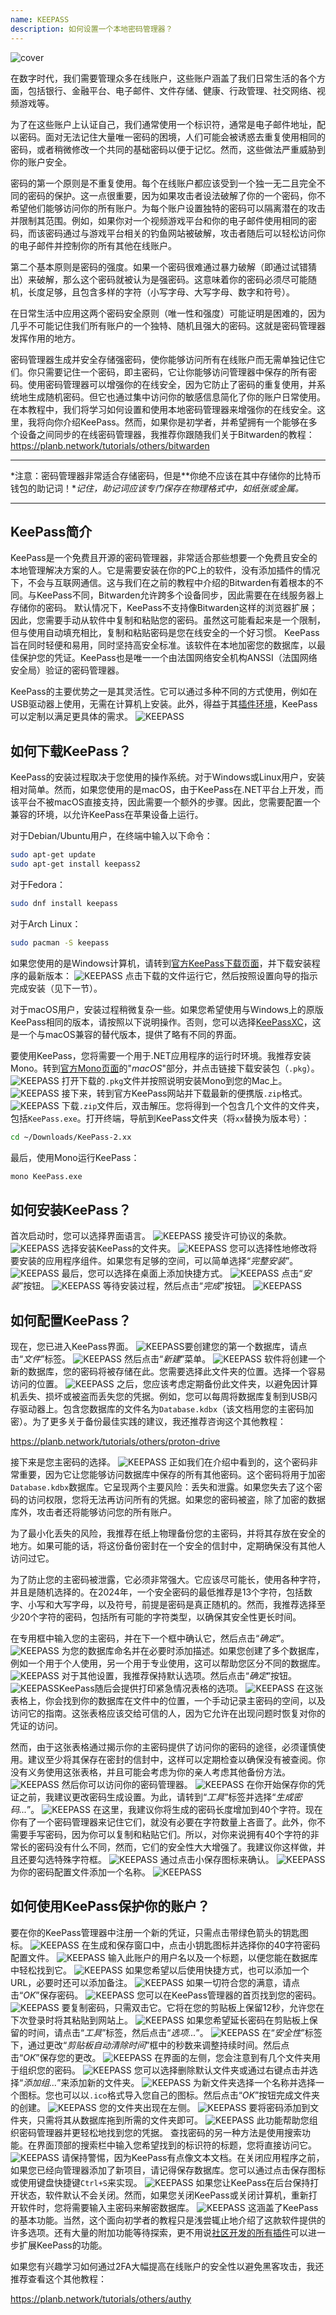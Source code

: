 ```yaml
---
name: KEEPASS
description: 如何设置一个本地密码管理器？
---
```

![cover](assets/cover.webp)

在数字时代，我们需要管理众多在线账户，这些账户涵盖了我们日常生活的各个方面，包括银行、金融平台、电子邮件、文件存储、健康、行政管理、社交网络、视频游戏等。

为了在这些账户上认证自己，我们通常使用一个标识符，通常是电子邮件地址，配以密码。面对无法记住大量唯一密码的困境，人们可能会被诱惑去重复使用相同的密码，或者稍微修改一个共同的基础密码以便于记忆。然而，这些做法严重威胁到你的账户安全。

密码的第一个原则是不重复使用。每个在线账户都应该受到一个独一无二且完全不同的密码的保护。这一点很重要，因为如果攻击者设法破解了你的一个密码，你不希望他们能够访问你的所有账户。为每个账户设置独特的密码可以隔离潜在的攻击并限制其范围。例如，如果你对一个视频游戏平台和你的电子邮件使用相同的密码，而该密码通过与游戏平台相关的钓鱼网站被破解，攻击者随后可以轻松访问你的电子邮件并控制你的所有其他在线账户。

第二个基本原则是密码的强度。如果一个密码很难通过暴力破解（即通过试错猜出）来破解，那么这个密码就被认为是强密码。这意味着你的密码必须尽可能随机，长度足够，且包含多样的字符（小写字母、大写字母、数字和符号）。

在日常生活中应用这两个密码安全原则（唯一性和强度）可能证明是困难的，因为几乎不可能记住我们所有账户的一个独特、随机且强大的密码。这就是密码管理器发挥作用的地方。

密码管理器生成并安全存储强密码，使你能够访问所有在线账户而无需单独记住它们。你只需要记住一个密码，即主密码，它让你能够访问管理器中保存的所有密码。使用密码管理器可以增强你的在线安全，因为它防止了密码的重复使用，并系统地生成随机密码。但它也通过集中访问你的敏感信息简化了你的账户日常使用。
在本教程中，我们将学习如何设置和使用本地密码管理器来增强你的在线安全。这里，我将向你介绍KeePass。然而，如果你是初学者，并希望拥有一个能够在多个设备之间同步的在线密码管理器，我推荐你跟随我们关于Bitwarden的教程：
https://planb.network/tutorials/others/bitwarden

---

*注意：密码管理器非常适合存储密码，但是**你绝不应该在其中存储你的比特币钱包的助记词！**记住，助记词应该专门保存在物理格式中，如纸张或金属。*

---

## KeePass简介

KeePass是一个免费且开源的密码管理器，非常适合那些想要一个免费且安全的本地管理解决方案的人。它是需要安装在你的PC上的软件，没有添加插件的情况下，不会与互联网通信。这与我们在之前的教程中介绍的Bitwarden有着根本的不同。与KeePass不同，Bitwarden允许跨多个设备同步，因此需要在在线服务器上存储你的密码。
默认情况下，KeePass不支持像Bitwarden这样的浏览器扩展；因此，您需要手动从软件中复制和粘贴您的密码。虽然这可能看起来是一个限制，但与使用自动填充相比，复制和粘贴密码是您在线安全的一个好习惯。
KeePass旨在同时轻便和易用，同时坚持高安全标准。该软件在本地加密您的数据库，以最佳保护您的凭证。KeePass也是唯一一个由法国网络安全机构ANSSI（法国网络安全局）验证的密码管理器。

KeePass的主要优势之一是其灵活性。它可以通过多种不同的方式使用，例如在USB驱动器上使用，无需在计算机上安装。此外，得益于其[插件环境](https://keepass.info/plugins.html)，KeePass可以定制以满足更具体的需求。
![KEEPASS](assets/notext/01.webp)
## 如何下载KeePass？

KeePass的安装过程取决于您使用的操作系统。对于Windows或Linux用户，安装相对简单。然而，如果您使用的是macOS，由于KeePass在.NET平台上开发，而该平台不被macOS直接支持，因此需要一个额外的步骤。因此，您需要配置一个兼容的环境，以允许KeePass在苹果设备上运行。

对于Debian/Ubuntu用户，在终端中输入以下命令：

```bash
sudo apt-get update
sudo apt-get install keepass2
```

对于Fedora：

```bash
sudo dnf install keepass
```

对于Arch Linux：

```bash
sudo pacman -S keepass
```

如果您使用的是Windows计算机，请转到[官方KeePass下载页面](https://keepass.info/download.html)，并下载安装程序的最新版本：
![KEEPASS](assets/notext/02.webp)
点击下载的文件运行它，然后按照设置向导的指示完成安装（见下一节）。

对于macOS用户，安装过程稍微复杂一些。如果您希望使用与Windows上的原版KeePass相同的版本，请按照以下说明操作。否则，您可以选择[KeePassXC](https://keepassxc.org/)，这是一个与macOS兼容的替代版本，提供了略有不同的界面。

要使用KeePass，您将需要一个用于.NET应用程序的运行时环境。我推荐安装Mono。转到[官方Mono页面](https://www.mono-project.com/download/stable/#download-mac)的"*macOS*"部分，并点击链接下载安装包（`.pkg`）。
![KEEPASS](assets/notext/03.webp)
打开下载的`.pkg`文件并按照说明安装Mono到您的Mac上。
![KEEPASS](assets/notext/04.webp)
接下来，转到官方KeePass网站并下载最新的便携版`.zip`格式。
![KEEPASS](assets/notext/05.webp)
下载`.zip`文件后，双击解压。您将得到一个包含几个文件的文件夹，包括`KeePass.exe`。打开终端，导航到KeePass文件夹（将`xx`替换为版本号）：

```bash
cd ~/Downloads/KeePass-2.xx
```

最后，使用Mono运行KeePass：

```bash
mono KeePass.exe
```

## 如何安装KeePass？

首次启动时，您可以选择界面语言。
![KEEPASS](assets/notext/06.webp)
接受许可协议的条款。![KEEPASS](assets/notext/07.webp)
选择安装KeePass的文件夹。
![KEEPASS](assets/notext/08.webp)
您可以选择性地修改将要安装的应用程序组件。如果您有足够的空间，可以简单选择“*完整安装*”。
![KEEPASS](assets/notext/09.webp)
最后，您可以选择在桌面上添加快捷方式。
![KEEPASS](assets/notext/10.webp)
点击“*安装*”按钮。
![KEEPASS](assets/notext/11.webp)
等待安装过程，然后点击“*完成*”按钮。
![KEEPASS](assets/notext/12.webp)
## 如何配置KeePass？

现在，您已进入KeePass界面。
![KEEPASS](assets/notext/13.webp)要创建您的第一个数据库，请点击“*文件*”标签。
![KEEPASS](assets/notext/14.webp)
然后点击“*新建*”菜单。
![KEEPASS](assets/notext/15.webp)
软件将创建一个新的数据库，您的密码将被存储在此。您需要选择此文件夹的位置。选择一个容易访问的位置。
![KEEPASS](assets/notext/16.webp)
之后，您应该考虑定期备份此文件夹，以避免因计算机丢失、损坏或被盗而丢失您的凭据。例如，您可以每周将数据库复制到USB闪存驱动器上。包含您数据库的文件名为`Database.kdbx`（该文档用您的主密码加密）。为了更多关于备份最佳实践的建议，我还推荐咨询这个其他教程：

https://planb.network/tutorials/others/proton-drive

接下来是您主密码的选择。
![KEEPASS](assets/notext/17.webp)
正如我们在介绍中看到的，这个密码非常重要，因为它让您能够访问数据库中保存的所有其他密码。这个密码将用于加密`Database.kdbx`数据库。它呈现两个主要风险：丢失和泄露。如果您失去了这个密码的访问权限，您将无法再访问所有的凭据。如果您的密码被盗，除了加密的数据库外，攻击者还将能够访问您的所有账户。

为了最小化丢失的风险，我推荐在纸上物理备份您的主密码，并将其存放在安全的地方。如果可能的话，将这份备份密封在一个安全的信封中，定期确保没有其他人访问过它。

为了防止您的主密码被泄露，它必须非常强大。它应该尽可能长，使用各种字符，并且是随机选择的。在2024年，一个安全密码的最低推荐是13个字符，包括数字、小写和大写字母，以及符号，前提是密码是真正随机的。然而，我推荐选择至少20个字符的密码，包括所有可能的字符类型，以确保其安全性更长时间。

在专用框中输入您的主密码，并在下一个框中确认它，然后点击“*确定*”。
![KEEPASS](assets/notext/18.webp)
为您的数据库命名并在必要时添加描述。如果您创建了多个数据库，例如一个用于个人使用，另一个用于专业使用，这可以帮助您区分不同的数据库。
![KEEPASS](assets/notext/19.webp)
对于其他设置，我推荐保持默认选项。然后点击“*确定*”按钮。
![KEEPASS](assets/notext/20.webp)KeePass随后会提供打印紧急情况表格的选项。
![KEEPASS](assets/notext/21.webp)
在这张表格上，你会找到你的数据库在文件中的位置，一个手动记录主密码的空间，以及访问它的指南。这张表格应该交给可信的人，因为它允许在出现问题时恢复对你的凭证的访问。

然而，由于这张表格通过揭示你的主密码提供了访问你的密码的途径，必须谨慎使用。建议至少将其保存在密封的信封中，这样可以定期检查以确保没有被查阅。你没有义务使用这张表格，并且可能会考虑为你的亲人考虑其他备份方法。
![KEEPASS](assets/notext/22.webp)
然后你可以访问你的密码管理器。
![KEEPASS](assets/notext/23.webp)
在你开始保存你的凭证之前，我建议更改密码生成设置。为此，请转到“*工具*”标签并选择“*生成密码...*”。
![KEEPASS](assets/notext/24.webp)
在这里，我建议你将生成的密码长度增加到40个字符。现在你有了一个密码管理器来记住它们，就没有必要在字符数量上吝啬了。此外，你不需要手写密码，因为你可以复制和粘贴它们。所以，对你来说拥有40个字符的非常长的密码没有什么不同，然而，它们的安全性大大增强了。我建议你这样做，并且还要勾选特殊字符框。
![KEEPASS](assets/notext/25.webp)
通过点击小保存图标来确认。
![KEEPASS](assets/notext/26.webp)
为你的密码配置文件添加一个名称。
![KEEPASS](assets/notext/27.webp)
## 如何使用KeePass保护你的账户？

要在你的KeePass管理器中注册一个新的凭证，只需点击带绿色箭头的钥匙图标。
![KEEPASS](assets/notext/28.webp)
在生成和保存窗口中，点击小钥匙图标并选择你的40字符密码配置文件。
![KEEPASS](assets/notext/29.webp)
输入此账户的用户名以及一个标题，以便您能在数据库中轻松找到它。 ![KEEPASS](assets/notext/30.webp) 如果您希望以后使用快捷方式，也可以添加一个URL，必要时还可以添加备注。 ![KEEPASS](assets/notext/31.webp) 如果一切符合您的满意，请点击“*OK*”保存密码。 ![KEEPASS](assets/notext/32.webp) 您可以在KeePass管理器的首页找到您的密码。 ![KEEPASS](assets/notext/33.webp) 要复制密码，只需双击它。它将在您的剪贴板上保留12秒，允许您在下次登录时将其粘贴到网站上。 ![KEEPASS](assets/notext/34.webp) 如果您希望延长密码在剪贴板上保留的时间，请点击“*工具*”标签，然后点击“*选项...*”。 ![KEEPASS](assets/notext/35.webp) 在“*安全性*”标签下，通过更改“*剪贴板自动清除时间*”框中的秒数来调整持续时间。然后点击“*OK*”保存您的更改。 ![KEEPASS](assets/notext/36.webp) 在界面的左侧，您会注意到有几个文件夹用于组织您的密码。 ![KEEPASS](assets/notext/37.webp) 您可以选择删除默认文件夹或通过右键点击并选择“*添加组...*”来添加新的文件夹。 ![KEEPASS](assets/notext/38.webp) 为新文件夹选择一个名称并选择一个图标。您也可以以`.ico`格式导入您自己的图标。然后点击“*OK*”按钮完成文件夹的创建。 ![KEEPASS](assets/notext/39.webp) 您的文件夹出现在左侧。 ![KEEPASS](assets/notext/40.webp) 要将密码添加到文件夹，只需将其从数据库拖到所需的文件夹即可。 ![KEEPASS](assets/notext/41.webp) 此功能帮助您组织密码管理器并更轻松地找到您的凭据。
查找密码的另一种方法是使用搜索功能。在界面顶部的搜索栏中输入您希望找到的标识符的标题，您将直接访问它。 ![KEEPASS](assets/notext/42.webp) 请保持警惕，因为KeePass有点像文本文档。在关闭应用程序之前，如果您已经向管理器添加了新项目，请记得保存数据库。您可以通过点击保存图标或使用键盘快捷键`Ctrl+S`来实现。 ![KEEPASS](assets/notext/43.webp)
如果您让KeePass在后台保持打开状态，软件默认不会关闭。然而，如果您关闭KeePass或关闭计算机，重新打开软件时，您将需要输入主密码来解密数据库。 ![KEEPASS](assets/notext/44.webp)
这涵盖了KeePass的基本功能。当然，这个面向初学者的教程只是浅尝辄止地介绍了这款软件提供的许多选项。还有大量的附加功能等待探索，更不用说[社区开发的所有插件](https://keepass.info/plugins.html)可以进一步扩展KeePass的功能。

如果您有兴趣学习如何通过2FA大幅提高在线账户的安全性以避免黑客攻击，我还推荐查看这个其他教程：

https://planb.network/tutorials/others/authy